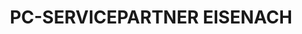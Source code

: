 ---
title: "PC-SERVICEPARTNER EISENACH"
url: /eisenach/pc-servicepartner-eisenach/
shop: Computer
---